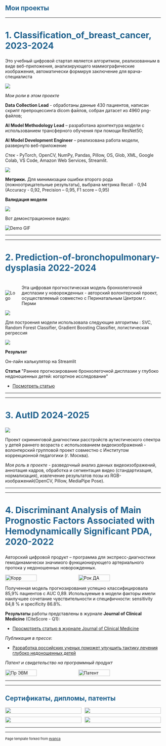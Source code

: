 <h2 style="color: #1f618d; font-weight: bold;">Мои проекты</h2>

 
---




<h2 style="color: #1f618d; font-weight: bold; font-size: 28px;">
  <a href="https://github.com/annapermiakova/Stream-it_model_cancer_mammae/" style="color: #1f618d; text-decoration: none;">1. Classification_of_breast_cancer, 2023-2024</a>
</h2>

Это учебный  цифровой стартап является алгоритмом, реализованным в виде веб-приложения, анализирующего маммографические изображения,  автоматически формируя заключение для врача-специалиста

<img src="images/1.1.3.png?raw=true"/> 

*Мои роли в этом проекте*

**Data Collection Lead**  - обработаны данные 430 пациентов,  написан скрипт препроцессинга dicom файлов, собран датасет  из 4960 png-файлов;

**AI Model Methodology Lead** – разработана архитектура модели с использованием трансферного обучения при помощи ResNet50;

**AI Model Development Engineer** – реализована работа модели, развернуто веб-приложение

*Стек* -  PyTorch, OpenCV, NumPy, Pandas, Pillow, OS, Glob,  XML, Google Colab,  VS Codе,  Amazon Web Services, Strеamlit.


<img src="images/метрики_маммогр.png?raw=true"/> 

**Метрики.** Для минимизации  ошибки второго рода (ложноотрицательные результаты), выбрана метрика Recall - 0,94 (Accuracy - 0,92, Precision – 0,95, F1 score – 0,95)

**Валидация модели**


 <img src="images/резуль.png?raw=true"/> 
 
 Вот демонстрационное видео:

![Demo GIF](https://media.giphy.com/media/v1.Y2lkPTc5MGI3NjExYnBhdmw2ZjI2OGd6MHptZXVlNjA2cjF1NzN6djRrbnZtc3FyYjk3bCZlcD12MV9pbnRlcm5hbF9naWZfYnlfaWQmY3Q9Zw/vWLfJxhxwqopptIDwo/giphy.gif)
 
---
---

<h2 style="color: #1f618d; font-weight: bold; font-size: 28px;">
  <a href="https://github.com/annapermiakova/Prediction-of-bronchopulmonary-dysplasia/" style="color: #1f618d; text-decoration: none;">2. Prediction-of-bronchopulmonary-dysplasia 2022-2024</a>
</h2>


<div style="display: flex; align-items: center;">
  <img src="images/лого_неонатал.png?raw=true" alt="Logo" style="margin-right: 20px;"/>
  <p>Эта цифровая прогностическая модель бронхолегочной дисплазии у новорожденных - авторский волонтерский проект, осуществляемый совместно с Перинатальным Центром г. Перми</p>
</div>



<img src="images/1 (2).png?raw=true"/>

Для построения модели использовала следующие алгоритмы :  SVC,  Random Forest Classifier, Gradient Boosting Classifier, логистическая регрессия

<img src="images/2.jpg?raw=true"/>

**Результат** 

Он-лайн калькулятор   на Streamlit

**Статья** "Раннее прогнозирование бронхолегочной дисплазии у глубоко недоношенных детей: когортное исследование"  
- [Посмотреть статью](https://doi.org/10.17816/pmj413120-128)


---
---


<h2 style="color: #1f618d; font-weight: bold; font-size: 28px;">
  <a href="https://github.com/annapermiakova/AutID/" style="color: #1f618d; text-decoration: none;">3. AutID 2024-2025</a>
</h2>

<img src="images/3.png?raw=true"/>

Проект скрининговой диагностики расстройств аутистического спектра   у детей раннего возраста с использованием видеоизображений - волонтерский групповой  проект  совместно с Институтом коррекционной педагогики (г. Москва). 

*Моя роль в проекте* - разведочный анализ данных  видеоизображений,  аннотация кадров, обработка и сегментация видео (стандартизация, нормализация), извлечение результатов позы из RGB-изображений(OpenCV, Pillow, MediaPipe Pose).


---
---



<h2 style="color: #1f618d; font-weight: bold; font-size: 28px;">
  4. Discriminant Analysis of Main Prognostic Factors Associated with Hemodynamically Significant PDA, 2020-2022
</h2>


Авторский цифровой продукт – программа для экспресс-диагностики гемодинамически значимого функционирующего артериального протока у недоношенных новорожденных.

<div style="display: flex; flex-wrap: wrap; gap: 10px;">
  <img src="images/корр.png?raw=true" alt="Корр" style="width: 45%; max-width: 300px;"/>
  <img src="images/рок_ДА.png?raw=true" alt="Рок ДА" style="width: 45%; max-width: 300px;"/>
</div>

Полученная модель прогнозирования успешно классифицировала 85,9% пациентов с AUC 0,89. Используемые в модели факторы имели наилучшее сочетание чувствительности и специфичности: sensitivity 84,8 % и specificity 86.8%.

**Результаты** работы представлены в журнале **Journal of Clinical Medicine** (CiteScore - Q1):
- [Просмотреть статью в журнале Journal of Clinical Medicine](https://www.mdpi.com/2077-0383/10/16/3729)

*Публикация в прессе*:
- [Разработка российских ученых поможет улучшить тактику лечения глубоко недоношенных детей](https://scientificrussia.ru/articles/razrabotka-rossijskih-ucenyh-pomozet-ulucsit-taktiku-lecenia-glubokonedonosennyh-detej)


*Патент и свидетельство на программный продукт*

<div style="display: flex; flex-wrap: wrap; gap: 10px;">
  <img src="images/Пр_ЭВМ_21.png?raw=true" alt="Пр ЭВМ" style="width: 45%; max-width: 300px;"/>
  <img src="images/Пат_19.png?raw=true" alt="Патент" style="width: 45%; max-width: 300px;"/>
</div>


---
---
<h2 style="color: #1f618d; font-weight: bold;">Сертификаты, дипломы, патенты</h2>

<div style="display: grid; grid-template-columns: repeat(2, 1fr); gap: 10px;">
  <img src="images/серт.jpg?raw=true" style="width: 100%;"/>
  <img src="images/Пермякова Анна Владимировна_серификат РТ_page-0001.jpg?raw=true" style="width: 100%;"/>
  <img src="images/Благодарность.jpg?raw=true" style="width: 100%;"/>
  <img src="images/ПЭВМ_22.png?raw=true" style="width: 100%;"/>
</div>



---

---
<p style="font-size:11px">Page template forked from <a href="https://github.com/evanca/quick-portfolio">evanca</a></p>
<!-- Remove above link if you don't want to attibute -->
